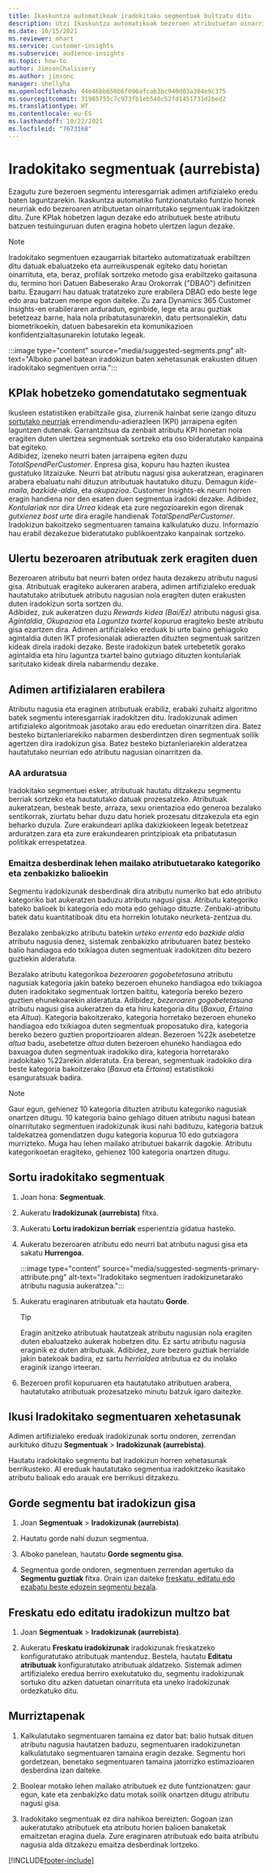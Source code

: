 ```yaml
---
title: Ikaskuntza automatikoak iradokitako segmentuak bultzatu ditu
description: Utzi Ikaskuntza automatikoak bezeroen atributuetan oinarritutako segmentu berri eta interesgarriak aurkitzen laguntzen.
ms.date: 10/15/2021
ms.reviewer: mhart
ms.service: customer-insights
ms.subservice: audience-insights
ms.topic: how-to
author: JimsonChalissery
ms.author: jimsonc
manager: shellyha
ms.openlocfilehash: 44e46bb650b6f090afcab3bc940d03a304e9c375
ms.sourcegitcommit: 31985755c7c973fb1eb540c52fd1451731d2bed2
ms.translationtype: HT
ms.contentlocale: eu-ES
ms.lasthandoff: 10/22/2021
ms.locfileid: "7673168"
---
```

# <a name="suggested-segments-preview"></a>Iradokitako segmentuak (aurrebista)

Ezagutu zure bezeroen segmentu interesgarriak adimen artifizialeko eredu baten laguntzarekin. Ikaskuntza automatiko funtzionatutako funtzio honek neurriak edo bezeroaren atributuetan oinarritutako segmentuak iradokitzen ditu. Zure KPIak hobetzen lagun dezake edo atributuek beste atributu batzuen testuinguruan duten eragina hobeto ulertzen lagun dezake. 

> [!NOTE]
> Iradokitako segmentuen ezaugarriak bitarteko automatizatuak erabiltzen ditu datuak ebaluatzeko eta aurreikuspenak egiteko datu horietan oinarrituta, eta, beraz, profilak sortzeko metodo gisa erabiltzeko gaitasuna du, termino hori Datuen Babeserako Arau Orokorrak ("DBAO") definitzen baitu. Ezaugarri hau datuak tratatzeko zure erabilera DBAO edo beste lege edo arau batzuen menpe egon daiteke. Zu zara Dynamics 365 Customer Insights-en erabileraren arduradun, eginbide, lege eta arau guztiak betetzeaz barne, hala nola pribatutasunarekin, datu pertsonalekin, datu biometrikoekin, datuen babesarekin eta komunikazioen konfidentzialtasunarekin lotutako legeak.

:::image type="content" source="media/suggested-segments.png" alt-text="Alboko panel batean iradokizun baten xehetasunak erakusten dituen iradokitako segmentuen orria.":::

## <a name="suggested-segments-to-improve-your-kpis"></a>KPIak hobetzeko gomendatutako segmentuak

Ikusleen estatistiken erabiltzaile gisa, ziurrenik hainbat serie izango dituzu [sortutako neurriak](measures.md) errendimendu-adierazleen (KPI) jarraipena egiten laguntzen dutenak. Garrantzitsua da zenbait atributu KPI honetan nola eragiten duten ulertzea segmentuak sortzeko eta oso bideratutako kanpaina bat egiteko.   
Adibidez, izeneko neurri baten jarraipena egiten duzu *TotalSpendPerCustomer*. Enpresa gisa, kopuru hau hazten ikustea gustatuko litzaizuke. Neurri bat atributu nagusi gisa aukeratzean, eraginaren arabera ebaluatu nahi dituzun atributuak hautatuko dituzu. Demagun *kide-maila*, *bazkide-aldia*, eta *okupazioa*. Customer Insights-ek neurri horren eragin handiena nor den esaten duen segmentua iradoki dezake. Adibidez, *Kontulariak* nor dira *Urrea* kideak eta zure negozioarekin egon direnak *gutxienez bost urte* dira eragile handienak *TotalSpendPerCustomer*. Iradokizun bakoitzeko segmentuaren tamaina kalkulatuko duzu. Informazio hau erabil dezakezue bideratutako publikoentzako kanpainak sortzeko.

## <a name="understand-what-influences-a-customer-attribute"></a>Ulertu bezeroaren atributuak zerk eragiten duen

Bezeroaren atributu bat neurri baten ordez hauta dezakezu atributu nagusi gisa. Atributuak eragiteko aukeraren arabera, adimen artifizialeko ereduak hautatutako atributuek atributu nagusian nola eragiten duten erakusten duten iradokizun sorta sortzen du.   
Adibidez, zuk aukeratzen duzu *Rewards kidea (Bai/Ez)* atributu nagusi gisa. *Agintaldia*, *Okupazioa* eta *Laguntza txartel kopurua* eragiteko beste atributu gisa ezartzen dira. Adimen artifizialeko ereduak bi urte baino gehiagoko agintaldia duten IKT profesionalak adierazten dituzten segmentuak saritzen kideak direla iradoki dezake. Beste iradokizun batek urtebetetik gorako agintaldia eta hiru laguntza txartel baino gutxiago dituzten kontulariak saritutako kideak direla nabarmendu dezake. 

## <a name="artificial-intelligence-usage"></a>Adimen artifizialaren erabilera

Atributu nagusia eta eraginen atributuak erabiliz, erabaki zuhaitz algoritmo batek segmentu interesgarriak iradokitzen ditu. Iradokizunak adimen artifizialeko algoritmoak jasotako arau edo ereduetan oinarritzen dira. Batez besteko biztanleriarekiko nabarmen desberdintzen diren segmentuak soilik agertzen dira iradokizun gisa. Batez besteko biztanleriarekin alderatzea hautatutako neurrian edo atributu nagusian oinarritzen da.

### <a name="responsible-ai"></a>AA arduratsua

Iradokitako segmentuei esker, atributuak hautatu ditzakezu segmentu berriak sortzeko eta hautatutako datuak prozesatzeko. Atributuak aukeratzean, besteak beste, arraza, sexu orientazioa edo generoa bezalako sentikorrak, ziurtatu behar duzu datu horiek prozesatu ditzakezula eta egin beharko duzula. Zure erakundeari aplika dakizkiokeen legeak betetzeaz arduratzen zara eta zure erakundearen printzipioak eta pribatutasun politikak errespetatzea.

### <a name="different-results-for-primary-attributes-with-categorical-and-numeric-values"></a>Emaitza desberdinak lehen mailako atributuetarako kategoriko eta zenbakizko balioekin

Segmentu iradokizunak desberdinak dira atributu numeriko bat edo atributu kategoriko bat aukeratzen baduzu atributu nagusi gisa. Atributu kategoriko bateko balioek bi kategoria edo mota edo gehiago dituzte. Zenbaki-atributu batek datu kuantitatiboak ditu eta horrekin lotutako neurketa-zentzua du.

Bezalako zenbakizko atributu batekin *urteko errenta* edo *bazkide aldia* atributu nagusia denez, sistemak zenbakizko atributuaren batez besteko balio handiagoa edo txikiagoa duten segmentuak iradokitzen ditu bezero guztiekin alderatuta.

Bezalako atributu kategorikoa *bezeroaren gogobetetasuna* atributu nagusiak kategoria jakin bateko bezeroen ehuneko handiagoa edo txikiagoa duten iradokitako segmentuak lortzen baititu, kategoria bereko bezero guztien ehunekoarekin alderatuta. Adibidez, *bezeroaren gogobetetasuna* atributu nagusi gisa aukeratzen da eta hiru kategoria ditu (*Baxua*, *Ertaina* eta *Altua*). Kategoria bakoitzerako, kategoria horretako bezeroen ehuneko handiagoa edo txikiagoa duten segmentuak proposatuko dira, kategoria bereko bezero guztien proportzioaren aldean. Bezeroen %22k asebetetze *altua* badu, asebetetze *altua* duten bezeroen ehuneko handiagoa edo baxuagoa duten segmentuak iradokiko dira, kategoria horretarako iradokitako %22arekin alderatuta. Era berean, segmentuak iradokiko dira beste kategoria bakoitzerako (*Baxua* eta *Ertaina*) estatistikoki esanguratsuak badira.

> [!NOTE]
> Gaur egun, gehienez 10 kategoria dituzten atributu kategoriko nagusiak onartzen ditugu. 10 kategoria baino gehiago dituen atributu nagusi batean oinarritutako segmentuen iradokizunak ikusi nahi badituzu, kategoria batzuk taldekatzea gomendatzen dugu kategoria kopurua 10 edo gutxiagora murrizteko. Muga hau lehen mailako atributuei bakarrik dagokie. Atributu kategorikoetan eragiteko, gehienez 100 kategoria onartzen ditugu.

## <a name="generate-suggested-segments"></a>Sortu iradokitako segmentuak

1. Joan hona: **Segmentuak**.

1. Aukeratu **Iradokizunak (aurrebista)** fitxa.

1. Aukeratu **Lortu iradokizun berriak** esperientzia gidatua hasteko.

1. Aukeratu bezeroaren atributu edo neurri bat atributu nagusi gisa eta sakatu **Hurrengoa**.

   :::image type="content" source="media/suggested-segments-primary-attribute.png" alt-text="Iradokitako segmentuen iradokizunetarako atributu nagusia aukeratzea.":::

1. Aukeratu eraginaren atributuak eta hautatu **Gorde**.
   
   > [!TIP]
   > Eragin anitzeko atributuak hautatzeak atributu nagusian nola eragiten duten ebaluatzeko aukerak hobetzen ditu. Ez sartu atributu nagusia eraginik ez duten atributuak. Adibidez, zure bezero guztiak herrialde jakin batekoak badira, ez sartu *herrialdea* atributua ez du inolako eraginik izango irteeran.

1. Bezeroen profil kopuruaren eta hautatutako atributuen arabera, hautatutako atributuak prozesatzeko minutu batzuk igaro daitezke. 

## <a name="view-details-of-a-suggested-segment"></a>Ikusi Iradokitako segmentuaren xehetasunak

Adimen artifizialeko ereduak iradokizunak sortu ondoren, zerrendan aurkituko dituzu **Segmentuak** > **Iradokizunak (aurrebista)**.
 
Hautatu iradokitako segmentu bat iradokizun horren xehetasunak berrikusteko. AI ereduak hautatutako segmentua iradokitzeko ikasitako atributu balioak edo arauak ere berrikusi ditzakezu.

## <a name="save-a-suggestion-as-a-segment"></a>Gorde segmentu bat iradokizun gisa

1. Joan **Segmentuak** > **Iradokizunak (aurrebista)**.

1. Hautatu gorde nahi duzun segmentua. 

1. Alboko panelean, hautatu **Gorde segmentu gisa**. 

1. Segmentua gorde ondoren, segmentuen zerrendan agertuko da **Segmentu guztiak** fitxa. Orain izan daiteke [freskatu, editatu edo ezabatu beste edozein segmentu bezala](segments.md).

## <a name="refresh-or-edit-a-set-of-suggestions"></a>Freskatu edo editatu iradokizun multzo bat

1. Joan **Segmentuak** > **Iradokizunak (aurrebista)**.

1. Aukeratu **Freskatu iradokizunak** iradokizunak freskatzeko konfiguratutako atributuak mantenduz. Bestela, hautatu **Editatu atributuak** konfiguratutako atributuak aldatzeko. Sistemak adimen artifizialeko eredua berriro exekutatuko du, segmentu iradokizunak sortuko ditu azken datuetan oinarrituta eta uneko iradokizunak ordezkatuko ditu.

## <a name="limitations"></a>Murriztapenak

1. Kalkulatutako segmentuaren tamaina ez dator bat: balio hutsak dituen atributu nagusia hautatzen baduzu, segmentuaren iradokizunetan kalkulatutako segmentuaren tamaina eragin dezake. Segmentu hori gordetzean, benetako segmentuaren tamaina jatorrizko estimazioaren desberdina izan daiteke.
 
2. Boolear motako lehen mailako atributuek ez dute funtzionatzen: gaur egun, kate eta zenbakizko datu motak soilik onartzen ditugu atributu nagusi gisa.

3. Iradokitako segmentuak ez dira nahikoa bereizten: Gogoan izan aukeratutako atributuek eta atributu horien balioen banaketak emaitzetan eragina duela. Zure eraginaren atributuak edo baita atributu nagusia alda ditzakezu emaitza desberdinak lortzeko.



[!INCLUDE[footer-include](../includes/footer-banner.md)]